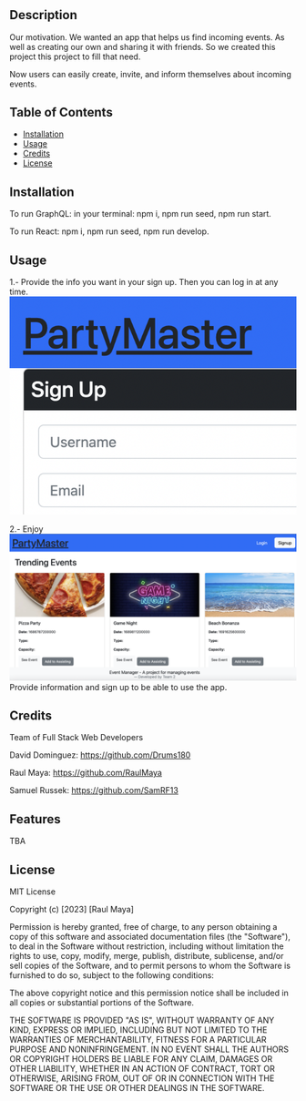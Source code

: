 # <Event-Manager>

## Description

Our motivation.
We wanted an app that helps us find incoming events. As well as creating our own and sharing it with friends. So we created this project this project to fill that need.

Now users can easily create, invite, and inform themselves about incoming events.

## Table of Contents

- [Installation](#installation)
- [Usage](#usage)
- [Credits](#credits)
- [License](#license)

## Installation

To run GraphQL: in your terminal: npm i, npm run seed, npm run start.

To run React: npm i, npm run seed, npm run develop.

## Usage
1.- Provide the info you want in your sign up. Then you can log in at any time.
![Sign Up](client/public/img/sign-up-2.png)

2.- Enjoy
![Home](client/public/img/home-img.png)
Provide information and sign up to be able to use the app.






## Credits

Team of Full Stack Web Developers

David Dominguez: https://github.com/Drums180

Raul Maya: https://github.com/RaulMaya

Samuel Russek: https://github.com/SamRF13

## Features

TBA

## License

MIT License

Copyright (c) [2023] [Raul Maya]

Permission is hereby granted, free of charge, to any person obtaining a copy
of this software and associated documentation files (the "Software"), to deal
in the Software without restriction, including without limitation the rights
to use, copy, modify, merge, publish, distribute, sublicense, and/or sell
copies of the Software, and to permit persons to whom the Software is
furnished to do so, subject to the following conditions:

The above copyright notice and this permission notice shall be included in all
copies or substantial portions of the Software.

THE SOFTWARE IS PROVIDED "AS IS", WITHOUT WARRANTY OF ANY KIND, EXPRESS OR
IMPLIED, INCLUDING BUT NOT LIMITED TO THE WARRANTIES OF MERCHANTABILITY,
FITNESS FOR A PARTICULAR PURPOSE AND NONINFRINGEMENT. IN NO EVENT SHALL THE
AUTHORS OR COPYRIGHT HOLDERS BE LIABLE FOR ANY CLAIM, DAMAGES OR OTHER
LIABILITY, WHETHER IN AN ACTION OF CONTRACT, TORT OR OTHERWISE, ARISING FROM,
OUT OF OR IN CONNECTION WITH THE SOFTWARE OR THE USE OR OTHER DEALINGS IN THE
SOFTWARE.
